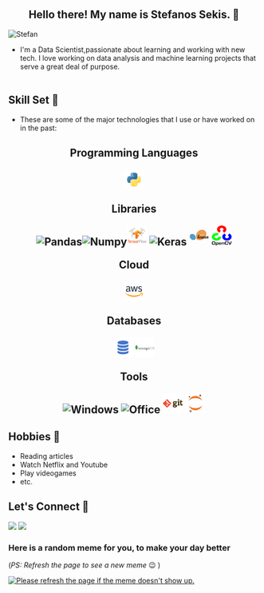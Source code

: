 <h2 align="center">Hello there! My name is Stefanos Sekis.  👋</h2>

<img title="Stefan" alt="Stefan" width="300px" src="https://sdk.bitmoji.com/render/panel/ae0f10a5-f13e-4cc9-a4e0-3b2731527da1-7103dfb2-d342-49ae-be46-581e53ecc939-v1.png" />

- I'm a Data Scientist,passionate about learning and working with new tech. I love working on data analysis and machine learning projects 
that serve a great deal of purpose. <br/><br/>

## Skill Set :muscle:
 - These are some of the major technologies that I use or have worked on in the past:

<h2 align="center">

**Programming Languages**

  <img title="Python" alt="Python" width="40px" src="https://raw.githubusercontent.com/github/explore/master/topics/python/python.png" />

 **Libraries**

  <img title="Pandas" alt="Pandas" width="40px" src="https://www.cilans.net/wp-content/uploads/2019/12/Python-Pandas-logo.png"><img title="Numpy" alt="Numpy" width="40px" src="https://user-images.githubusercontent.com/98330/63813335-20cd4b80-c8e2-11e9-9c04-e4dbf7285aa1.png"><img title="TensorFlow" alt="TensorFlow" width="40px" src="https://raw.githubusercontent.com/github/explore/master/topics/tensorflow/tensorflow.png"> <img title="Keras" alt="Keras" width="40px" src="https://upload.wikimedia.org/wikipedia/commons/thumb/a/ae/Keras_logo.svg/240px-Keras_logo.svg.png"> <img title="Scikit-Learn" alt="Scikit Learn" width="40px" src="https://raw.githubusercontent.com/github/explore/master/topics/scikit-learn/scikit-learn.png"> <img title="OpenCV" alt="OpenCV" width="40px" src="https://raw.githubusercontent.com/github/explore/master/topics/opencv/opencv.png">

**Cloud**

<img title="AWS" alt="AWS" width="40px" src="https://raw.githubusercontent.com/github/explore/main/topics/aws/aws.png">

**Databases**

<img title="SQL" alt="SQL" width="40px" src="https://raw.githubusercontent.com/github/explore/master/topics/sql/sql.png"> <img title="MongoDB" alt="MongoDB" width="40px" src="https://raw.githubusercontent.com/github/explore/master/topics/mongodb/mongodb.png">

**Tools**

<img title="Windows" alt="Windows" width="40px" src="https://iconape.com/wp-content/files/sj/380491/svg/380491.png"> <img title="Office" alt="Office" width="40px" src="https://iconape.com/wp-content/files/sz/121911/png/Microsoft_Office_icon__2019_.png"> <img title="git" alt="git" width="40px" src="https://raw.githubusercontent.com/github/explore/master/topics/git/git.png"> <img title="Jupyter Notebook" alt="Jupyter" width="40px" src="https://raw.githubusercontent.com/github/explore/master/topics/jupyter-notebook/jupyter-notebook.png"></h2>

## Hobbies 📅
- Reading articles 
- Watch Netflix and Youtube
- Play videogames
- etc.

## Let's Connect :handshake:

<a href="https://www.linkedin.com/in/stefanos-sekis/"><img src="https://cdn2.iconfinder.com/data/icons/social-media-2285/512/1_Linkedin_unofficial_colored_svg-128.png" width="40"></a>  <a href="mailto:schekies@outlook.com.gr"><img src="https://iconape.com/wp-content/files/ra/85454/png/outlook-1.png" width="40"></a>

### Here is a random meme for you, to make your day better
(*PS: Refresh the page to see a new meme* :wink: )

<a href="https://github.com/techytushar/random-memer"><img src='https://random-memer.herokuapp.com/' title="Meme" alt="Please refresh the page if the meme doesn't show up." height="400"></a>


<!---
Stefsek/Stefsek is a ✨ special ✨ repository because its `README.md` (this file) appears on your GitHub profile.
You can click the Preview link to take a look at your changes.
--->
